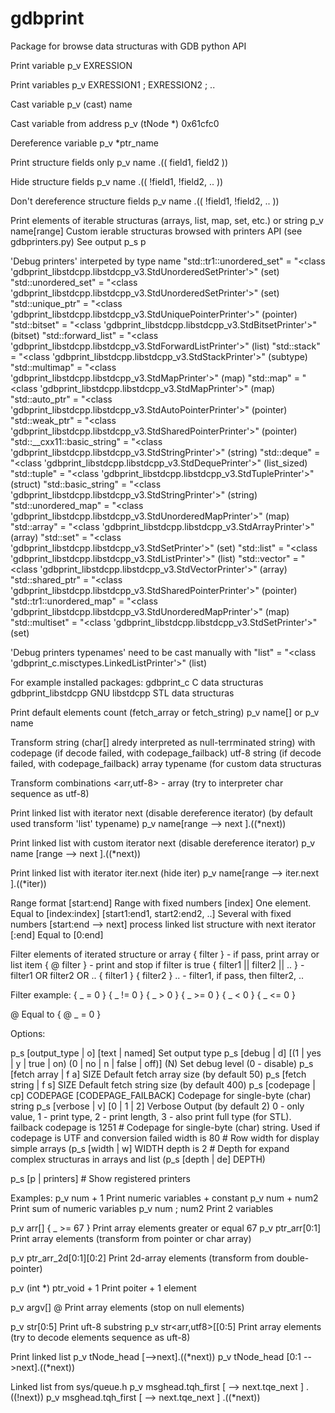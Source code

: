 # gdbprint

Package for browse data structuras with GDB python API

Print variable
  p_v EXRESSION

Print variables
  p_v EXRESSION1 ; EXRESSION2 ; ..
  
Cast variable
  p_v (cast) name

Cast variable from address
  p_v (tNode *) 0x61cfc0

Dereference variable
  p_v *ptr_name

Print structure fields only
  p_v name .(( field1, field2 ))
  
Hide structure fields
  p_v name .(( !field1, !field2, .. ))
  
Don't dereference structure fields
  p_v name .(( !field1, !field2, .. ))

Print elements of iterable structuras (arrays, list, map, set, etc.) or string
  p_v name[range]
Custom ierable structuras browsed with printers API (see gdbprinters.py)
See output
  p_s p

'Debug printers' interpeted by type name
"std::tr1::unordered_set" = "<class 'gdbprint_libstdcpp.libstdcpp_v3.StdUnorderedSetPrinter'>" (set)
"std::unordered_set" = "<class 'gdbprint_libstdcpp.libstdcpp_v3.StdUnorderedSetPrinter'>" (set)
"std::unique_ptr" = "<class 'gdbprint_libstdcpp.libstdcpp_v3.StdUniquePointerPrinter'>" (pointer)
"std::bitset" = "<class 'gdbprint_libstdcpp.libstdcpp_v3.StdBitsetPrinter'>" (bitset)
"std::forward_list" = "<class 'gdbprint_libstdcpp.libstdcpp_v3.StdForwardListPrinter'>" (list)
"std::stack" = "<class 'gdbprint_libstdcpp.libstdcpp_v3.StdStackPrinter'>" (subtype)
"std::multimap" = "<class 'gdbprint_libstdcpp.libstdcpp_v3.StdMapPrinter'>" (map)
"std::map" = "<class 'gdbprint_libstdcpp.libstdcpp_v3.StdMapPrinter'>" (map)
"std::auto_ptr" = "<class 'gdbprint_libstdcpp.libstdcpp_v3.StdAutoPointerPrinter'>" (pointer)
"std::weak_ptr" = "<class 'gdbprint_libstdcpp.libstdcpp_v3.StdSharedPointerPrinter'>" (pointer)
"std::__cxx11::basic_string" = "<class 'gdbprint_libstdcpp.libstdcpp_v3.StdStringPrinter'>" (string)
"std::deque" = "<class 'gdbprint_libstdcpp.libstdcpp_v3.StdDequePrinter'>" (list_sized)
"std::tuple" = "<class 'gdbprint_libstdcpp.libstdcpp_v3.StdTuplePrinter'>" (struct)
"std::basic_string" = "<class 'gdbprint_libstdcpp.libstdcpp_v3.StdStringPrinter'>" (string)
"std::unordered_map" = "<class 'gdbprint_libstdcpp.libstdcpp_v3.StdUnorderedMapPrinter'>" (map)
"std::array" = "<class 'gdbprint_libstdcpp.libstdcpp_v3.StdArrayPrinter'>" (array)
"std::set" = "<class 'gdbprint_libstdcpp.libstdcpp_v3.StdSetPrinter'>" (set)
"std::list" = "<class 'gdbprint_libstdcpp.libstdcpp_v3.StdListPrinter'>" (list)
"std::vector" = "<class 'gdbprint_libstdcpp.libstdcpp_v3.StdVectorPrinter'>" (array)
"std::shared_ptr" = "<class 'gdbprint_libstdcpp.libstdcpp_v3.StdSharedPointerPrinter'>" (pointer)
"std::tr1::unordered_map" = "<class 'gdbprint_libstdcpp.libstdcpp_v3.StdUnorderedMapPrinter'>" (map)
"std::multiset" = "<class 'gdbprint_libstdcpp.libstdcpp_v3.StdSetPrinter'>" (set)

'Debug printers typenames' need to be cast manually with <typename>
"list" = "<class 'gdbprint_c.misctypes.LinkedListPrinter'>" (list)

For example installed packages:
  gdbprint_c           C data structuras
  gdbprint_libstdcpp   GNU libstdcpp STL data structuras
  

Print default elements count (fetch_array or fetch_string)
  p_v name[]
or
  p_v name

Transform
<str>         string (char[] alredy interpreted as null-terrminated string) with codepage (if decode failed, with codepage_failback)
<utf-8>       utf-8 string (if decode failed, with codepage_failback)
<arr>         array
<typename>    typename (for custom data structuras
  
Transform combinations
<arr,utf-8>   - array (try to interpreter char sequence as utf-8)

Print linked list with iterator next (disable dereference iterator) (by default used transform 'list' typename)
  p_v name[range --> next ].((*next))

Print linked list with custom iterator next (disable dereference iterator)
  p_v name <list> [range --> next ].((*next))

Print linked list with iterator iter.next (hide iter)
  p_v name[range --> iter.next ].((*iter))

Range format
[start:end] Range with fixed numbers
[index] One element. Equal to [index:index]
[start1:end1, start2:end2, ..] Several with fixed numbers
[start:end --> next] process linked list structure with next iterator 
[:end] Equal to [0:end]

Filter elements of iterated structure or array
{ filter } - if pass, print array or list item 
{ @ filter } - print and stop if filter is true
{ filter1 || filter2 || .. } - filter1 OR filter2 OR ..
{ filter1 } { filter2 } .. - filter1, if pass, then filter2, ..

Filter example:
{ _ = 0 }
{ _ != 0 }
{ _ > 0 }
{ _ >= 0 }
{ _ < 0 }
{ _ <= 0 }

@ Equal to { @ _ = 0 }


Options:

p_s [output_type | o] [text | named]                                          Set output type
p_s [debug | d] [(1 | yes | y | true | on) (0 | no | n | false | off)] (N)    Set debug level (0 - disable)
p_s [fetch array | f a] SIZE                                                  Default fetch array size (by default 50)
p_s [fetch string | f s] SIZE                                                 Default fetch string size (by default 400)
p_s [codepage | cp] CODEPAGE [CODEPAGE_FAILBACK]                              Codepage for single-byte (char) string 
p_s [verbose | v] [0 | 1 | 2]                                                 Verbose Output (by default 2) 
                                                                              0 - only value, 1 - print type, 
                                                                              2 - print length, 3 - also print full type (for STL). 
failback codepage is 1251 # Codepage for single-byte (char) string. Used if codepage is UTF and conversion failed
width is 80 # Row width for display simple arrays (p_s [width | w] WIDTH
depth is 2 # Depth for expand complex structuras in arrays and list (p_s [depth | de] DEPTH)

p_s [p | printers] # Show registered printers



Examples:
p_v num + 1                          Print numeric variables + constant
p_v num + num2                       Print sum of numeric variables
p_v num ; num2                       Print 2 variables

p_v arr[] { _ >= 67 }                Print array elements greater or equal 67
p_v ptr_arr<arr>[0:1]                Print array elements (transform from pointer or char array)

p_v ptr_arr_2d<arr>[0:1]<arr>[0:2]   Print 2d-array elements (transform from double-pointer)

p_v (int *) ptr_void + 1             Print poiter + 1 element

p_v argv<arr>[] @                    Print array elements (stop on null elements)

p_v str<utf8>[0:5]                   Print uft-8 substring
p_v str<arr,utf8>[[0:5]              Print array elements (try to decode elements sequence as uft-8)

Print linked list
p_v tNode_head <list> [-->next].((*next))
p_v tNode_head <list> [0:1 -->next].((*next)) 

Linked list from sys/queue.h
p_v msghead.tqh_first <list> [ --> next.tqe_next ] .((!next))
p_v msghead.tqh_first <list> [ --> next.tqe_next ] .((*next))
